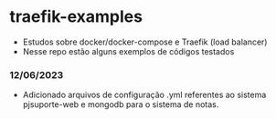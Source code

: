 # traefik-examples

 - Estudos sobre docker/docker-compose e Traefik (load balancer)
 - Nesse repo estão alguns exemplos de códigos testados

### 12/06/2023
 - Adicionado arquivos de configuração .yml referentes ao sistema pjsuporte-web e mongodb para o sistema
de notas.
